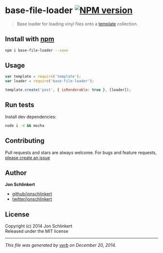 # base-file-loader [![NPM version](https://badge.fury.io/js/base-file-loader.svg)](http://badge.fury.io/js/base-file-loader)

> Base loader for loading vinyl files onto a [template] collection.

## Install with [npm](npmjs.org)

```bash
npm i base-file-loader --save
```

## Usage

```js
var template = require('template');
var loader = require('base-file-loader');

template.create('post', { isRenderable: true }, [loader]);
```

## Run tests

Install dev dependencies:

```bash
node i -d && mocha
```

## Contributing
Pull requests and stars are always welcome. For bugs and feature requests, [please create an issue](https://github.com/jonschlinkert/base-file-loader/issues)

## Author

**Jon Schlinkert**
 
+ [github/jonschlinkert](https://github.com/jonschlinkert)
+ [twitter/jonschlinkert](http://twitter.com/jonschlinkert) 

## License
Copyright (c) 2014 Jon Schlinkert  
Released under the MIT license

***

_This file was generated by [verb](https://github.com/assemble/verb) on December 20, 2014._

[template]: https://github.com/jonschlinkert/template